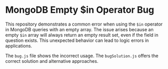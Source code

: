 # MongoDB Empty $in Operator Bug

This repository demonstrates a common error when using the `$in` operator in MongoDB queries with an empty array.  The issue arises because an empty `$in` array will always return an empty result set, even if the field in question exists.  This unexpected behavior can lead to logic errors in applications.

The `bug.js` file shows the incorrect usage. The `bugSolution.js` offers the correct solution and alternative approaches.